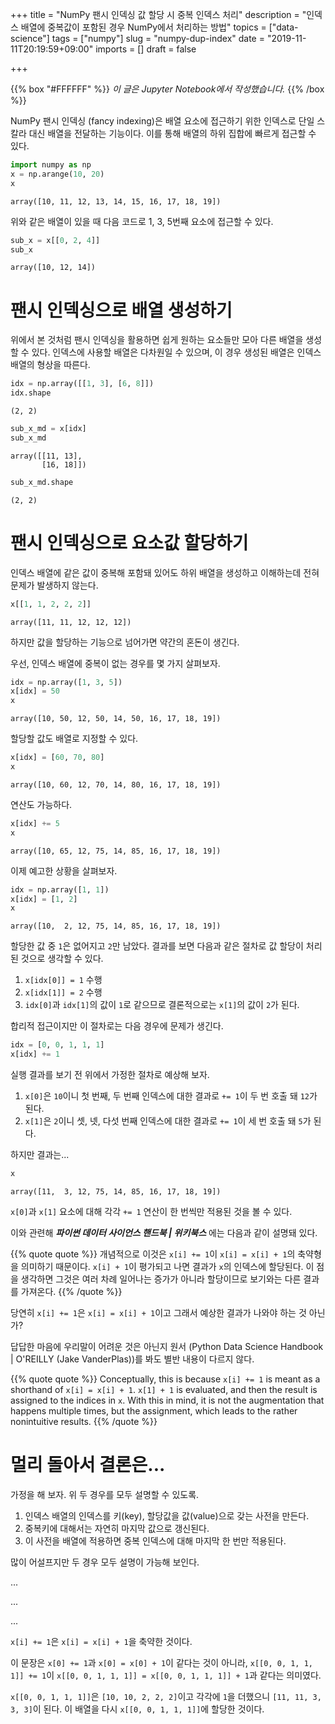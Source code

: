 +++
title = "NumPy 팬시 인덱싱 값 할당 시 중복 인덱스 처리"
description = "인덱스 배열에 중복값이 포함된 경우 NumPy에서 처리하는 방법"
topics = ["data-science"]
tags = ["numpy"]
slug = "numpy-dup-index"
date = "2019-11-11T20:19:59+09:00"
imports = []
draft = false

+++

{{% box "#FFFFFF" %}}
_이 글은 Jupyter Notebook에서 작성했습니다._
{{% /box %}}

NumPy 팬시 인덱싱 (fancy indexing)은 배열 요소에 접근하기 위한 인덱스로 단일 스칼라 대신 배열을 전달하는 기능이다. 이를 통해 배열의 하위 집합에 빠르게 접근할 수 있다.


```python
import numpy as np
x = np.arange(10, 20)
x
```




    array([10, 11, 12, 13, 14, 15, 16, 17, 18, 19])



위와 같은 배열이 있을 때 다음 코드로 1, 3, 5번째 요소에 접근할 수 있다.


```python
sub_x = x[[0, 2, 4]]
sub_x
```




    array([10, 12, 14])



# 팬시 인덱싱으로 배열 생성하기

위에서 본 것처럼 팬시 인덱싱을 활용하면 쉽게 원하는 요소들만 모아 다른 배열을 생성할 수 있다. 인덱스에 사용할 배열은 다차원일 수 있으며, 이 경우 생성된 배열은 인덱스 배열의 형상을 따른다.


```python
idx = np.array([[1, 3], [6, 8]])
idx.shape
```




    (2, 2)




```python
sub_x_md = x[idx]
sub_x_md
```




    array([[11, 13],
           [16, 18]])




```python
sub_x_md.shape
```




    (2, 2)



# 팬시 인덱싱으로 요소값 할당하기

인덱스 배열에 같은 값이 중복해 포함돼 있어도 하위 배열을 생성하고 이해하는데 전혀 문제가 발생하지 않는다.


```python
x[[1, 1, 2, 2, 2]]
```




    array([11, 11, 12, 12, 12])



하지만 값을 할당하는 기능으로 넘어가면 약간의 혼돈이 생긴다.

우선, 인덱스 배열에 중복이 없는 경우를 몇 가지 살펴보자.


```python
idx = np.array([1, 3, 5])
x[idx] = 50
x
```




    array([10, 50, 12, 50, 14, 50, 16, 17, 18, 19])



할당할 값도 배열로 지정할 수 있다.


```python
x[idx] = [60, 70, 80]
x
```




    array([10, 60, 12, 70, 14, 80, 16, 17, 18, 19])



연산도 가능하다.


```python
x[idx] += 5
x
```




    array([10, 65, 12, 75, 14, 85, 16, 17, 18, 19])



이제 예고한 상황을 살펴보자.


```python
idx = np.array([1, 1])
x[idx] = [1, 2]
x
```




    array([10,  2, 12, 75, 14, 85, 16, 17, 18, 19])



할당한 값 중 `1`은 없어지고 `2`만 남았다. 결과를 보면 다음과 같은 절차로 값 할당이 처리된 것으로 생각할 수 있다.

1. `x[idx[0]] = 1` 수행
1. `x[idx[1]] = 2` 수행
1. `idx[0]`과 `idx[1]`의 값이 `1`로 같으므로 결론적으로는 `x[1]`의 값이 `2`가 된다.

합리적 접근이지만 이 절차로는 다음 경우에 문제가 생긴다.


```python
idx = [0, 0, 1, 1, 1]
x[idx] += 1
```

실행 결과를 보기 전 위에서 가정한 절차로 예상해 보자.

1. `x[0]`은 `10`이니 첫 번째, 두 번째 인덱스에 대한 결과로 `+= 1`이 두 번 호출 돼 `12`가 된다.
1. `x[1]`은 `2`이니 셋, 넷, 다섯 번째 인덱스에 대한 결과로 `+= 1`이 세 번 호출 돼 `5`가 된다.

하지만 결과는...


```python
x
```




    array([11,  3, 12, 75, 14, 85, 16, 17, 18, 19])



`x[0]`과 `x[1]` 요소에 대해 각각 `+= 1` 연산이 한 번씩만 적용된 것을 볼 수 있다.

이와 관련해 _**파이썬 데이터 사이언스 핸드북 | 위키북스**_ 에는 다음과 같이 설명돼 있다.

{{% quote quote %}}
개념적으로 이것은 `x[i] += 1`이 `x[i] = x[i] + 1`의 축약형을 의미하기 때문이다. `x[i] + 1`이 평가되고 나면 결과가 `x`의 인덱스에 할당된다. 이 점을 생각하면 그것은 여러 차례 일어나는 증가가 아니라 할당이므로 보기와는 다른 결과를 가져온다.
{{% /quote %}}

당연히 `x[i] += 1`은 `x[i] = x[i] + 1`이고 그래서 예상한 결과가 나와야 하는 것 아닌가?

답답한 마음에 우리말이 어려운 것은 아닌지 원서 (Python Data Science Handbook | O'REILLY (Jake VanderPlas))를 봐도 별반 내용이 다르지 않다.

{{% quote quote %}}
Conceptually, this is because `x[i] += 1` is meant as a shorthand of `x[i] = x[i] + 1`. `x[1] + 1` is evaluated, and then the result is assigned to the indices in `x`. With this in mind, it is not the augmentation that happens multiple times, but the assignment, which leads to the rather nonintuitive results.
{{% /quote %}}

# 멀리 돌아서 결론은...

가정을 해 보자. 위 두 경우를 모두 설명할 수 있도록.

1. 인덱스 배열의 인덱스를 키(key), 할당값을 값(value)으로 갖는 사전을 만든다.
1. 중복키에 대해서는 자연히 마지막 값으로 갱신된다.
1. 이 사전을 배열에 적용하면 중복 인덱스에 대해 마지막 한 번만 적용된다.

많이 어설프지만 두 경우 모두 설명이 가능해 보인다.

...

...

...

`x[i] += 1`은 `x[i] = x[i] + 1`을 축약한 것이다. 

이 문장은 `x[0] += 1`과 `x[0] = x[0] + 1`이 같다는 것이 아니라, `x[[0, 0, 1, 1, 1]] += 1`이 `x[[0, 0, 1, 1, 1]] = x[[0, 0, 1, 1, 1]] + 1`과 같다는 의미였다.

`x[[0, 0, 1, 1, 1]]`은 `[10, 10, 2, 2, 2]`이고 각각에 `1`을 더했으니 `[11, 11, 3, 3, 3]`이 된다. 이 배열을 다시 `x[[0, 0, 1, 1, 1]]`에 할당한 것이다.


